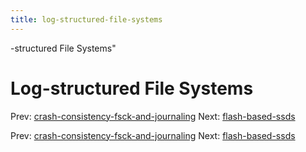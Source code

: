 ```yaml
---
title: log-structured-file-systems
---
```


-structured File Systems"

# Log-structured File Systems

Prev:
[crash-consistency-fsck-and-journaling](crash-consistency-fsck-and-journaling.md)
Next: [flash-based-ssds](flash-based-ssds.md)

Prev:
[crash-consistency-fsck-and-journaling](crash-consistency-fsck-and-journaling.md)
Next: [flash-based-ssds](flash-based-ssds.md)

